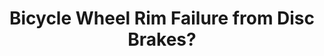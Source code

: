 ---
layout: community
category: community
title: "Bicycle Wheel Rim Failure from Disc Brakes?"
description: "The bike shop says that it's typical of disc braked wheels. lets lose the disc break story, disc breaks load the spokes from one end and rim breaks from the other. As pointed out the rim has failed. That will be caused by loading. Spokes to tight, too much baggage on bike etc or perhaps a material fault or worst case just cheep material"
isTopLevel: false
isSingleLevel: false
isArticle: false
datePublished: 2022-06-23 09:31:00 +0300
dateModified: 2022-06-23 09:31:00 +0300
published: false
---